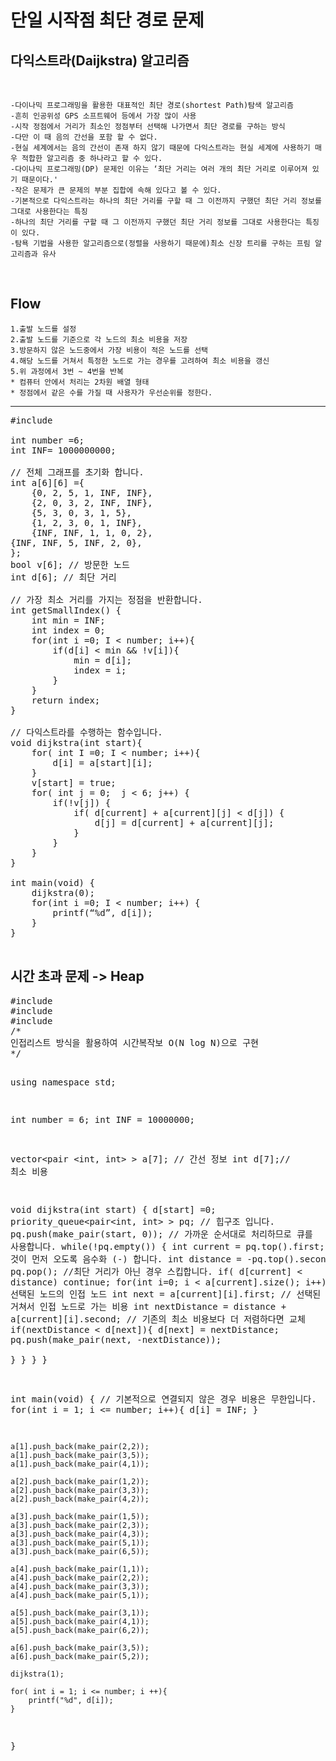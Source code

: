 <h1>단일 시작점 최단 경로 문제</h1>
<h2>다익스트라(Daijkstra) 알고리즘</h2> <br>

	-다이나믹 프로그래밍을 활용한 대표적인 최단 경로(shortest Path)탐색 알고리즘
	-흔히 인공위성 GPS 소프트웨어 등에서 가장 많이 사용
	-시작 정점에서 거리가 최소인 정점부터 선택해 나가면서 최단 경로를 구하는 방식
	-다만 이 때 음의 간선을 포함 할 수 없다. 
	-현실 세계에서는 음의 간선이 존재 하지 않기 때문에 다익스트라는 현실 세계에 사용하기 매우 적합한 알고리즘 중 하나라고 할 수 있다.
	-다이나믹 프로그래밍(DP) 문제인 이유는 ‘최단 거리는 여러 개의 최단 거리로 이루어져 있기 때문이다.'
	-작은 문제가 큰 문제의 부분 집합에 속해 있다고 볼 수 있다. 
	-기본적으로 다익스트라는 하나의 최단 거리를 구할 때 그 이전까지 구했던 최단 거리 정보를 그대로 사용한다는 특징 
	-하나의 최단 거리를 구할 때 그 이전까지 구했던 최단 거리 정보를 그대로 사용한다는 특징이 있다. 
	-탐욕 기법을 사용한 알고리즘으로(정렬을 사용하기 때문에)최소 신장 트리를 구하는 프림 알고리즘과 유사
<br>
<h2>Flow</h2> 

	1.출발 노드를 설정
	2.출발 노드를 기준으로 각 노드의 최소 비용을 저장 
	3.방문하지 않은 노드중에서 가장 비용이 적은 노드를 선택
	4.해당 노드를 거쳐서 특정한 노드로 가는 경우를 고려하여 최소 비용을 갱신
	5.위 과정에서 3번 ~ 4번을 반복 
	* 컴퓨터 안에서 처리는 2차원 배열 형태 
	* 정점에서 같은 수를 가질 때 사용자가 우선순위를 정한다.

 *****************************************************************************************************
 <pre>
#include <stdio.h>

int number =6; 
int INF= 1000000000;

// 전체 그래프를 초기화 합니다. 
int a[6][6] ={
	{0, 2, 5, 1, INF, INF}, 
	{2, 0, 3, 2, INF, INF},
	{5, 3, 0, 3, 1, 5},
	{1, 2, 3, 0, 1, INF},
	{INF, INF, 1, 1, 0, 2},
{INF, INF, 5, INF, 2, 0},
};
bool v[6]; // 방문한 노드
int d[6]; // 최단 거리 

// 가장 최소 거리를 가지는 정점을 반환합니다. 
int getSmallIndex() {
	int min = INF;
	int index = 0;
	for(int i =0; I < number; i++){
		if(d[i] < min && !v[i]){
			min = d[i];
			index = i;
		}
	}
	return index;
}

// 다익스트라를 수행하는 함수입니다. 
void dijkstra(int start){
	for( int I =0; I < number; i++){
		d[i] = a[start][i];
	}
	v[start] = true;
	for( int j = 0;  j < 6; j++) { 
		if(!v[j]) {
			if( d[current] + a[current][j] < d[j]) {
				d[j] = d[current] + a[current][j];
			}
		}
	}
}

int main(void) { 
	dijkstra(0);
	for(int i =0; I < number; i++) {
	 	printf(“%d”, d[i]);
	}
}

</pre>

<h2> 시간 초과 문제 -> Heap </h2>
<pre>
#include <iostream>
#include <vector>
#include <queue>
/*
인접리스트 방식을 활용하여 시간복작보 O(N log N)으로 구현  
*/

using namespace std; 

int number = 6; 
int INF = 10000000;

vector<pair <int, int> > a[7]; // 간선 정보 
int d[7];// 최소 비용 

void dijkstra(int start) { 
	d[start] =0; 
	priority_queue<pair<int, int> > pq; // 힙구조 입니다.
	pq.push(make_pair(start, 0));
	// 가까운 순서대로 처리하므로 큐를 사용합니다. 
	while(!pq.empty()) {
		int current = pq.top().first;
		// 짧은 것이 먼저 오도록 음수화 (-) 합니다. 
		int distance = -pq.top().second;
		pq.pop();
		//최단 거리가 아닌 경우 스킵합니다. 
		if( d[current] < distance) continue;
		for(int i=0; i < a[current].size(); i++) {
			// 선택된 노드의 인접 노드 
			int next = a[current][i].first;
			// 선택된 노드 거쳐서 인접 노드로 가는 비용 
			int nextDistance = distance + a[current][i].second;
			// 기존의 최소 비용보다 더 저렴하다면 교체
			if(nextDistance < d[next]){
				d[next] = nextDistance;
				pq.push(make_pair(next, -nextDistance));	
			}
		}
	}
}

int main(void) { 
	// 기본적으로 연결되지 않은 경우 비용은 무한입니다. 
	for(int i = 1; i  <= number; i++){
		d[i] = INF;
	} 
	
	a[1].push_back(make_pair(2,2));
	a[1].push_back(make_pair(3,5));
	a[1].push_back(make_pair(4,1));
	
	a[2].push_back(make_pair(1,2));
	a[2].push_back(make_pair(3,3));
	a[2].push_back(make_pair(4,2));
	
	a[3].push_back(make_pair(1,5));
	a[3].push_back(make_pair(2,3));
	a[3].push_back(make_pair(4,3));
	a[3].push_back(make_pair(5,1));
	a[3].push_back(make_pair(6,5));
	
	a[4].push_back(make_pair(1,1));
	a[4].push_back(make_pair(2,2));
	a[4].push_back(make_pair(3,3));
	a[4].push_back(make_pair(5,1));
	
	a[5].push_back(make_pair(3,1));
	a[5].push_back(make_pair(4,1));
	a[5].push_back(make_pair(6,2));
	
	a[6].push_back(make_pair(3,5));
	a[6].push_back(make_pair(5,2));
	
	dijkstra(1);
	
	for( int i = 1; i <= number; i ++){
		printf("%d", d[i]);
	}
}
</pre>
